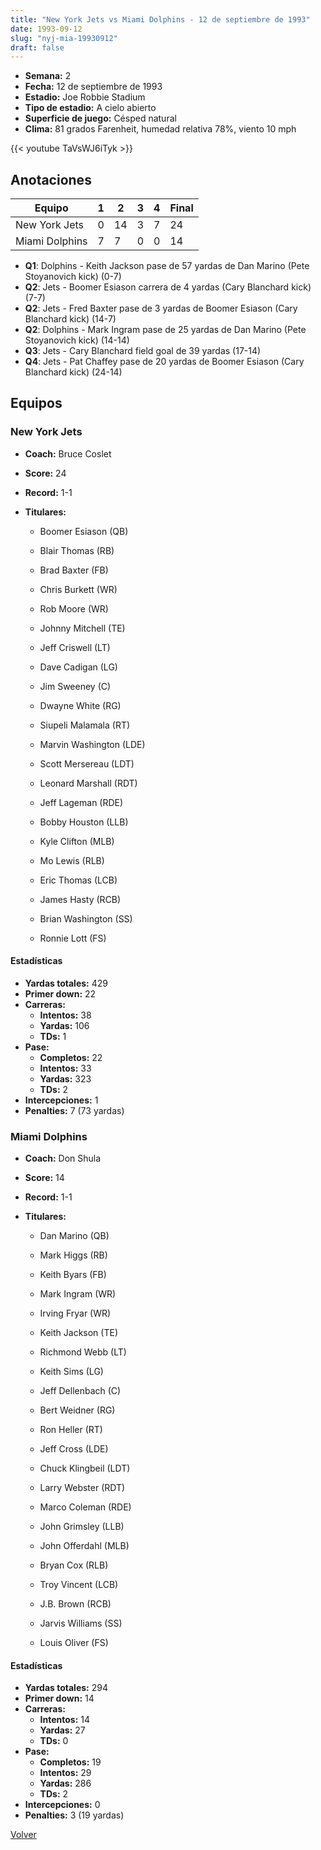 ```yaml
---
title: "New York Jets vs Miami Dolphins - 12 de septiembre de 1993"
date: 1993-09-12
slug: "nyj-mia-19930912"
draft: false
---
```


- **Semana:** 2
- **Fecha:** 12 de septiembre de 1993
- **Estadio:** Joe Robbie Stadium
- **Tipo de estadio:** A cielo abierto
- **Superficie de juego:** Césped natural
- **Clima:** 81 grados Farenheit, humedad relativa 78%, viento 10 mph


{{< youtube TaVsWJ6iTyk >}}


## Anotaciones
| Equipo | 1 | 2 | 3 | 4 | Final |
|--------|---|---|---|---|-------|
| New York Jets  | 0 | 14 | 3 | 7  | 24 |
| Miami Dolphins  | 7 | 7 | 0 | 0  | 14 |
- **Q1**: Dolphins - Keith Jackson pase de 57 yardas de Dan Marino (Pete Stoyanovich kick) (0-7)
- **Q2**: Jets - Boomer Esiason carrera de 4 yardas (Cary Blanchard kick) (7-7)
- **Q2**: Jets - Fred Baxter pase de 3 yardas de Boomer Esiason (Cary Blanchard kick) (14-7)
- **Q2**: Dolphins - Mark Ingram pase de 25 yardas de Dan Marino (Pete Stoyanovich kick) (14-14)
- **Q3**: Jets - Cary Blanchard field goal de 39 yardas (17-14)
- **Q4**: Jets - Pat Chaffey pase de 20 yardas de Boomer Esiason (Cary Blanchard kick) (24-14)


## Equipos


### New York Jets
* **Coach:** Bruce Coslet
* **Score:** 24
* **Record:** 1-1
* **Titulares:** 

  * Boomer Esiason (QB) 

  * Blair Thomas (RB) 

  * Brad Baxter (FB) 

  * Chris Burkett (WR) 

  * Rob Moore (WR) 

  * Johnny Mitchell (TE) 

  * Jeff Criswell (LT) 

  * Dave Cadigan (LG) 

  * Jim Sweeney (C) 

  * Dwayne White (RG) 

  * Siupeli Malamala (RT) 

  * Marvin Washington (LDE) 

  * Scott Mersereau (LDT) 

  * Leonard Marshall (RDT) 

  * Jeff Lageman (RDE) 

  * Bobby Houston (LLB) 

  * Kyle Clifton (MLB) 

  * Mo Lewis (RLB) 

  * Eric Thomas (LCB) 

  * James Hasty (RCB) 

  * Brian Washington (SS) 

  * Ronnie Lott (FS) 

#### Estadísticas
* **Yardas totales:** 429
* **Primer down:** 22
* **Carreras:**
  * **Intentos:** 38
  * **Yardas:** 106
  * **TDs:** 1
* **Pase:**
  * **Completos:** 22
  * **Intentos:** 33
  * **Yardas:** 323
  * **TDs:** 2
* **Intercepciones:** 1
* **Penalties:** 7 (73 yardas)

### Miami Dolphins
* **Coach:** Don Shula
* **Score:** 14
* **Record:** 1-1
* **Titulares:** 

  * Dan Marino (QB) 

  * Mark Higgs (RB) 

  * Keith Byars (FB) 

  * Mark Ingram (WR) 

  * Irving Fryar (WR) 

  * Keith Jackson (TE) 

  * Richmond Webb (LT) 

  * Keith Sims (LG) 

  * Jeff Dellenbach (C) 

  * Bert Weidner (RG) 

  * Ron Heller (RT) 

  * Jeff Cross (LDE) 

  * Chuck Klingbeil (LDT) 

  * Larry Webster (RDT) 

  * Marco Coleman (RDE) 

  * John Grimsley (LLB) 

  * John Offerdahl (MLB) 

  * Bryan Cox (RLB) 

  * Troy Vincent (LCB) 

  * J.B. Brown (RCB) 

  * Jarvis Williams (SS) 

  * Louis Oliver (FS) 

#### Estadísticas
* **Yardas totales:** 294
* **Primer down:** 14
* **Carreras:**
  * **Intentos:** 14
  * **Yardas:** 27
  * **TDs:** 0
* **Pase:**
  * **Completos:** 19
  * **Intentos:** 29
  * **Yardas:** 286
  * **TDs:** 2
* **Intercepciones:** 0
* **Penalties:** 3 (19 yardas)


[Volver](/historia/1993)
